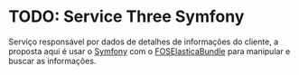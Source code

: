 TODO: Service Three Symfony
=================

Serviço responsável por dados de detalhes de informações do cliente, a proposta aqui 
é usar o [Symfony](https://symfony.com/) com o [FOSElasticaBundle](https://github.com/FriendsOfSymfony/FOSElasticaBundle) para manipular e buscar
as informações.
